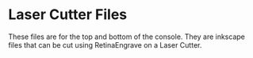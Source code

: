 Laser Cutter Files
==================

These files are for the top and bottom of the console.  They are inkscape files that can be cut using
RetinaEngrave on a Laser Cutter.
